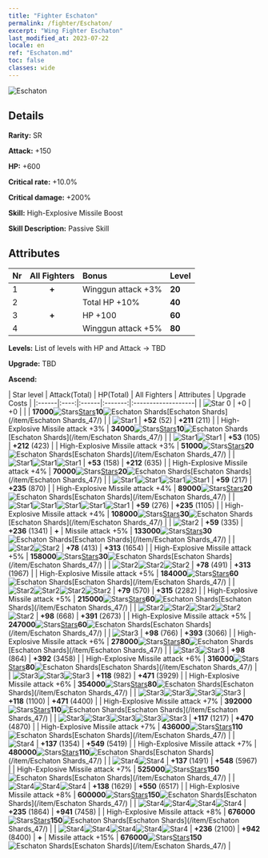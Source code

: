 ```yaml
---
title: "Fighter Eschaton"
permalink: /fighter/Eschaton/
excerpt: "Wing Fighter Eschaton"
last_modified_at: 2023-07-22
locale: en
ref: "Eschaton.md"
toc: false
classes: wide
---
```



 ![Eschaton](/images/ship/fj_img19.png)

## Details

 **Rarity:** SR 

 **Attack:** +150

 **HP:** +600

 **Critical rate:** +10.0%

 **Critical damage:** +200%

 **Skill:** High-Explosive Missile Boost

 **Skill Description:**  Passive Skill

## Attributes

  |  Nr | All Fighters | Bonus | Level |
  |:----|:-------------:|:--------------------|:--------|
  | 1  | **+**  | Winggun attack +3%  | **20** |
  | 2  |   | Total HP +10%  | **40** |
  | 3  | **+**  | HP +100  | **60** |
  | 4  |   | Winggun attack +5%  | **80** |


 **Levels:**  List of levels with HP and Attack -> TBD

 **Upgrade:**  TBD

 **Ascend:**  

  |  Star level | Attack(Total) | HP(Total) | All Fighters | Attributes | Upgrade Costs |
  |:------|:----:|:------|:-------:|:-------------------|
  | ![Star 0](/images/s0.png)  | +0  | +0  |  |    | **17000**![Stars](/images/item/Stars_p.png)[Stars](/item/Stars_2/)**10**![Eschaton Shards](/images/item/Eschaton_Shards_p.png)[Eschaton Shards](/item/Eschaton Shards_47/) |
  | ![Star1](/images/s1.png)  | **+52** (52)  | **+211** (211)  |   | High-Explosive Missile attack +3%  | **34000**![Stars](/images/item/Stars_p.png)[Stars](/item/Stars_2/)**10**![Eschaton Shards](/images/item/Eschaton_Shards_p.png)[Eschaton Shards](/item/Eschaton Shards_47/) |
  | ![Star1](/images/s1.png)![Star1](/images/s1.png)  | **+53** (105)  | **+212** (423)  |   | High-Explosive Missile attack +3%  | **51000**![Stars](/images/item/Stars_p.png)[Stars](/item/Stars_2/)**20**![Eschaton Shards](/images/item/Eschaton_Shards_p.png)[Eschaton Shards](/item/Eschaton Shards_47/) |
  | ![Star1](/images/s1.png)![Star1](/images/s1.png)![Star1](/images/s1.png)  | **+53** (158)  | **+212** (635)  |   | High-Explosive Missile attack +4%  | **70000**![Stars](/images/item/Stars_p.png)[Stars](/item/Stars_2/)**20**![Eschaton Shards](/images/item/Eschaton_Shards_p.png)[Eschaton Shards](/item/Eschaton Shards_47/) |
  | ![Star1](/images/s1.png)![Star1](/images/s1.png)![Star1](/images/s1.png)![Star1](/images/s1.png)  | **+59** (217)  | **+235** (870)  |   | High-Explosive Missile attack +4%  | **89000**![Stars](/images/item/Stars_p.png)[Stars](/item/Stars_2/)**20**![Eschaton Shards](/images/item/Eschaton_Shards_p.png)[Eschaton Shards](/item/Eschaton Shards_47/) |
  | ![Star1](/images/s1.png)![Star1](/images/s1.png)![Star1](/images/s1.png)![Star1](/images/s1.png)![Star1](/images/s1.png)  | **+59** (276)  | **+235** (1105)  |   | High-Explosive Missile attack +4%  | **108000**![Stars](/images/item/Stars_p.png)[Stars](/item/Stars_2/)**30**![Eschaton Shards](/images/item/Eschaton_Shards_p.png)[Eschaton Shards](/item/Eschaton Shards_47/) |
  | ![Star2](/images/s2.png)  | **+59** (335)  | **+236** (1341)  | **+**  | Missile attack +5%  | **133000**![Stars](/images/item/Stars_p.png)[Stars](/item/Stars_2/)**30**![Eschaton Shards](/images/item/Eschaton_Shards_p.png)[Eschaton Shards](/item/Eschaton Shards_47/) |
  | ![Star2](/images/s2.png)![Star2](/images/s2.png)  | **+78** (413)  | **+313** (1654)  |   | High-Explosive Missile attack +5%  | **158000**![Stars](/images/item/Stars_p.png)[Stars](/item/Stars_2/)**30**![Eschaton Shards](/images/item/Eschaton_Shards_p.png)[Eschaton Shards](/item/Eschaton Shards_47/) |
  | ![Star2](/images/s2.png)![Star2](/images/s2.png)![Star2](/images/s2.png)  | **+78** (491)  | **+313** (1967)  |   | High-Explosive Missile attack +5%  | **184000**![Stars](/images/item/Stars_p.png)[Stars](/item/Stars_2/)**60**![Eschaton Shards](/images/item/Eschaton_Shards_p.png)[Eschaton Shards](/item/Eschaton Shards_47/) |
  | ![Star2](/images/s2.png)![Star2](/images/s2.png)![Star2](/images/s2.png)![Star2](/images/s2.png)  | **+79** (570)  | **+315** (2282)  |   | High-Explosive Missile attack +5%  | **215000**![Stars](/images/item/Stars_p.png)[Stars](/item/Stars_2/)**60**![Eschaton Shards](/images/item/Eschaton_Shards_p.png)[Eschaton Shards](/item/Eschaton Shards_47/) |
  | ![Star2](/images/s2.png)![Star2](/images/s2.png)![Star2](/images/s2.png)![Star2](/images/s2.png)![Star2](/images/s2.png)  | **+98** (668)  | **+391** (2673)  |   | High-Explosive Missile attack +5%  | **247000**![Stars](/images/item/Stars_p.png)[Stars](/item/Stars_2/)**60**![Eschaton Shards](/images/item/Eschaton_Shards_p.png)[Eschaton Shards](/item/Eschaton Shards_47/) |
  | ![Star3](/images/s3.png)  | **+98** (766)  | **+393** (3066)  |   | High-Explosive Missile attack +6%  | **278000**![Stars](/images/item/Stars_p.png)[Stars](/item/Stars_2/)**80**![Eschaton Shards](/images/item/Eschaton_Shards_p.png)[Eschaton Shards](/item/Eschaton Shards_47/) |
  | ![Star3](/images/s3.png)![Star3](/images/s3.png)  | **+98** (864)  | **+392** (3458)  |   | High-Explosive Missile attack +6%  | **316000**![Stars](/images/item/Stars_p.png)[Stars](/item/Stars_2/)**80**![Eschaton Shards](/images/item/Eschaton_Shards_p.png)[Eschaton Shards](/item/Eschaton Shards_47/) |
  | ![Star3](/images/s3.png)![Star3](/images/s3.png)![Star3](/images/s3.png)  | **+118** (982)  | **+471** (3929)  |   | High-Explosive Missile attack +6%  | **354000**![Stars](/images/item/Stars_p.png)[Stars](/item/Stars_2/)**80**![Eschaton Shards](/images/item/Eschaton_Shards_p.png)[Eschaton Shards](/item/Eschaton Shards_47/) |
  | ![Star3](/images/s3.png)![Star3](/images/s3.png)![Star3](/images/s3.png)![Star3](/images/s3.png)  | **+118** (1100)  | **+471** (4400)  |   | High-Explosive Missile attack +7%  | **392000**![Stars](/images/item/Stars_p.png)[Stars](/item/Stars_2/)**110**![Eschaton Shards](/images/item/Eschaton_Shards_p.png)[Eschaton Shards](/item/Eschaton Shards_47/) |
  | ![Star3](/images/s3.png)![Star3](/images/s3.png)![Star3](/images/s3.png)![Star3](/images/s3.png)![Star3](/images/s3.png)  | **+117** (1217)  | **+470** (4870)  |   | High-Explosive Missile attack +7%  | **436000**![Stars](/images/item/Stars_p.png)[Stars](/item/Stars_2/)**110**![Eschaton Shards](/images/item/Eschaton_Shards_p.png)[Eschaton Shards](/item/Eschaton Shards_47/) |
  | ![Star4](/images/s4.png)  | **+137** (1354)  | **+549** (5419)  |   | High-Explosive Missile attack +7%  | **480000**![Stars](/images/item/Stars_p.png)[Stars](/item/Stars_2/)**110**![Eschaton Shards](/images/item/Eschaton_Shards_p.png)[Eschaton Shards](/item/Eschaton Shards_47/) |
  | ![Star4](/images/s4.png)![Star4](/images/s4.png)  | **+137** (1491)  | **+548** (5967)  |   | High-Explosive Missile attack +7%  | **525000**![Stars](/images/item/Stars_p.png)[Stars](/item/Stars_2/)**150**![Eschaton Shards](/images/item/Eschaton_Shards_p.png)[Eschaton Shards](/item/Eschaton Shards_47/) |
  | ![Star4](/images/s4.png)![Star4](/images/s4.png)![Star4](/images/s4.png)  | **+138** (1629)  | **+550** (6517)  |   | High-Explosive Missile attack +8%  | **600000**![Stars](/images/item/Stars_p.png)[Stars](/item/Stars_2/)**150**![Eschaton Shards](/images/item/Eschaton_Shards_p.png)[Eschaton Shards](/item/Eschaton Shards_47/) |
  | ![Star4](/images/s4.png)![Star4](/images/s4.png)![Star4](/images/s4.png)![Star4](/images/s4.png)  | **+235** (1864)  | **+941** (7458)  |   | High-Explosive Missile attack +8%  | **676000**![Stars](/images/item/Stars_p.png)[Stars](/item/Stars_2/)**150**![Eschaton Shards](/images/item/Eschaton_Shards_p.png)[Eschaton Shards](/item/Eschaton Shards_47/) |
  | ![Star4](/images/s4.png)![Star4](/images/s4.png)![Star4](/images/s4.png)![Star4](/images/s4.png)![Star4](/images/s4.png)  | **+236** (2100)  | **+942** (8400)  | **+**  | Missile attack +15%  | **676000**![Stars](/images/item/Stars_p.png)[Stars](/item/Stars_2/)**150**![Eschaton Shards](/images/item/Eschaton_Shards_p.png)[Eschaton Shards](/item/Eschaton Shards_47/) |


